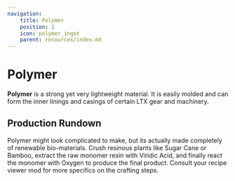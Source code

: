 ```yaml
---
navigation:
    title: Polymer
    position: 2
    icon: polymer_ingot
    parent: resources/index.md
---
```


# Polymer

**Polymer** is a strong yet very lightweight material. It is easily molded and can form the inner linings and casings
of certain LTX gear and machinery.

## Production Rundown

<ItemGrid>
<ItemIcon id="resinous_biomass" />
<ItemIcon id="monomer_chemical" />
<ItemIcon id="polymer_ingot" />
</ItemGrid>

Polymer might look complicated to make, but its actually made completely of renewable bio-materials. Crush resinous plants
like Sugar Cane or Bamboo, extract the raw monomer resin with Viridic Acid, and finally react the monomer with Oxygen
to produce the final product. Consult your recipe viewer mod for more specifics on the crafting steps.